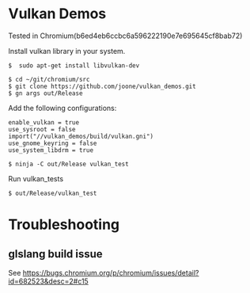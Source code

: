 # Vulkan Demos

Tested in Chromium(b6ed4eb6ccbc6a596222190e7e695645cf8bab72)

Install vulkan library in your system.
```
$  sudo apt-get install libvulkan-dev
```

```
$ cd ~/git/chromium/src
$ git clone https://github.com/joone/vulkan_demos.git
$ gn args out/Release
```

Add the following configurations:

```
enable_vulkan = true
use_sysroot = false
import("//vulkan_demos/build/vulkan.gni")
use_gnome_keyring = false
use_system_libdrm = true

```
```
$ ninja -C out/Release vulkan_test
```
Run vulkan_tests
```
$ out/Release/vulkan_test 
```

# Troubleshooting
## glslang build issue
See https://bugs.chromium.org/p/chromium/issues/detail?id=682523&desc=2#c15
